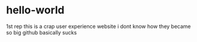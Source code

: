 # hello-world
1st rep
this is a crap user experience website
i dont know how they became so big 
github basically sucks 
